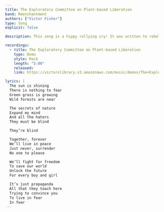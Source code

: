 ```yaml
---
title: The Exploratory Committee on Plant-based Liberation
band: Reenchantment
authors: ["Victor Fisher"]
type: Song
explicit: false

description: This song is a hippy rallying cry! It was written to rebel against my highschool’s talent show.

recordings:
  - title: The Exploratory Committee on Plant-based Liberation
    type: Demo
    style: Rock
    length: "5:00"
    released: 
    link: https://victorslibrary.s3.amazonaws.com/music/demos/The+Exploratory+Committee+on+Plant-based+Liberation.mp3

lyrics: |
  The sun is shining
  There is nothing to fear
  Green grass is growing
  Wild forests are near

  The secrets of nature
  Expand my mind
  And all the haters
  They must be blind

  They’re blind

  Together, forever
  We’ll live in peace
  Just never, surrender
  No one to please

  We’ll fight for freedom
  To save our world
  Unlock the future
  For every boy and girl

  It’s just propaganda
  All that they teach here
  Trying to convince you
  To live in fear
  In fear
---
```


<song :title="title"></song>
